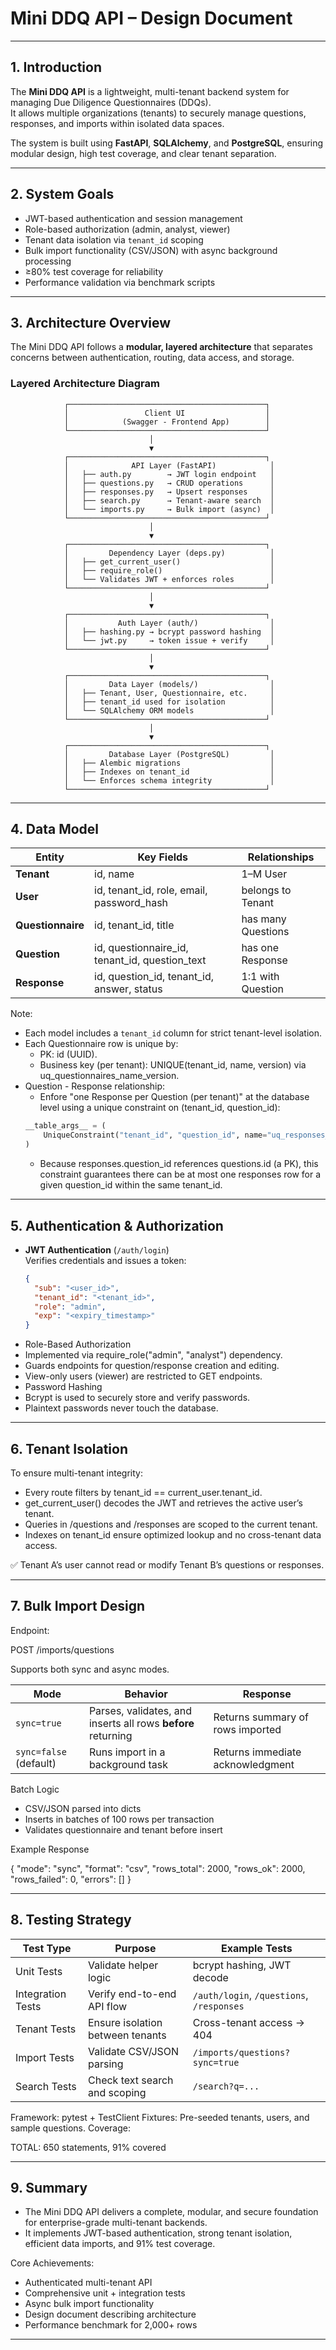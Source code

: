 # Mini DDQ API – Design Document

---

## 1. Introduction

The **Mini DDQ API** is a lightweight, multi-tenant backend system for managing Due Diligence Questionnaires (DDQs).  
It allows multiple organizations (tenants) to securely manage questions, responses, and imports within isolated data spaces.

The system is built using **FastAPI**, **SQLAlchemy**, and **PostgreSQL**, ensuring modular design, high test coverage, and clear tenant separation.

---

## 2. System Goals

- JWT-based authentication and session management  
- Role-based authorization (admin, analyst, viewer)  
- Tenant data isolation via `tenant_id` scoping  
- Bulk import functionality (CSV/JSON) with async background processing  
- ≥80% test coverage for reliability  
- Performance validation via benchmark scripts  

---

## 3. Architecture Overview

The Mini DDQ API follows a **modular, layered architecture** that separates concerns between authentication, routing, data access, and storage.

### Layered Architecture Diagram

                ┌────────────────────────────────────────────┐
                │                 Client UI                  │
                │            (Swagger - Frontend App)        │
                └────────────────────────────────────────────┘
                                   │
                                   ▼
                ┌────────────────────────────────────────────┐
                │              API Layer (FastAPI)            │
                │   ├── auth.py        → JWT login endpoint   │
                │   ├── questions.py   → CRUD operations      │
                │   ├── responses.py   → Upsert responses     │
                │   ├── search.py      → Tenant-aware search  │
                │   └── imports.py     → Bulk import (async)  │
                └────────────────────────────────────────────┘
                                   │
                                   ▼
                ┌────────────────────────────────────────────┐
                │         Dependency Layer (deps.py)          │
                │   ├── get_current_user()                    │
                │   ├── require_role()                        │
                │   └── Validates JWT + enforces roles        │
                └────────────────────────────────────────────┘
                                   │
                                   ▼
                ┌────────────────────────────────────────────┐
                │           Auth Layer (auth/)                │
                │   ├── hashing.py → bcrypt password hashing  │
                │   └── jwt.py     → token issue + verify     │
                └────────────────────────────────────────────┘
                                   │
                                   ▼
                ┌────────────────────────────────────────────┐
                │         Data Layer (models/)                │
                │   ├── Tenant, User, Questionnaire, etc.     │
                │   ├── tenant_id used for isolation          │
                │   └── SQLAlchemy ORM models                 │
                └────────────────────────────────────────────┘
                                   │
                                   ▼
                ┌────────────────────────────────────────────┐
                │         Database Layer (PostgreSQL)         │
                │   ├── Alembic migrations                    │
                │   ├── Indexes on tenant_id                  │
                │   └── Enforces schema integrity             │
                └────────────────────────────────────────────┘

---

## 4. Data Model

| Entity | Key Fields | Relationships |
|---------|-------------|---------------|
| **Tenant** | id, name | 1–M User |
| **User** | id, tenant_id, role, email, password_hash | belongs to Tenant |
| **Questionnaire** | id, tenant_id, title | has many Questions |
| **Question** | id, questionnaire_id, tenant_id, question_text | has one Response |
| **Response** | id, question_id, tenant_id, answer, status | 1:1 with Question |


Note:
- Each model includes a `tenant_id` column for strict tenant-level isolation.
- Each Questionnaire row is unique by:
    - PK: id (UUID).
    - Business key (per tenant): UNIQUE(tenant_id, name, version) via uq_questionnaires_name_version.
- Question - Response relationship:
    - Enfore  "one Response per Question (per tenant)" at the database level using a unique constraint on (tenant_id, question_id):
    ```python
    __table_args__ = (
        UniqueConstraint("tenant_id", "question_id", name="uq_responses_one_per_question"),
    )
    ```
    - Because responses.question_id references questions.id (a PK), this constraint guarantees there can be at most one responses row for a given question_id within the same tenant_id.
---

## 5. Authentication & Authorization

- **JWT Authentication** (`/auth/login`)  
  Verifies credentials and issues a token:
  ```json
  {
    "sub": "<user_id>",
    "tenant_id": "<tenant_id>",
    "role": "admin",
    "exp": "<expiry_timestamp>"
  }

 - Role-Based Authorization
 - Implemented via require_role("admin", "analyst") dependency.
 - Guards endpoints for question/response creation and editing.
 - View-only users (viewer) are restricted to GET endpoints.
 - Password Hashing
 - Bcrypt is used to securely store and verify passwords.
 - Plaintext passwords never touch the database.

--- 

## 6. Tenant Isolation

To ensure multi-tenant integrity:
 - Every route filters by tenant_id == current_user.tenant_id.
 - get_current_user() decodes the JWT and retrieves the active user’s tenant.
 - Queries in /questions and /responses are scoped to the current tenant.
 - Indexes on tenant_id ensure optimized lookup and no cross-tenant data access.

✅ Tenant A’s user cannot read or modify Tenant B’s questions or responses.

--- 

## 7. Bulk Import Design

Endpoint:

POST /imports/questions

Supports both sync and async modes.

| Mode                 | Behavior                                                 | Response                               |
|----------------------|----------------------------------------------------------|----------------------------------------|
| `sync=true`          | Parses, validates, and inserts all rows **before** returning | Returns summary of rows imported        |
| `sync=false` (default) | Runs import in a background task                         | Returns immediate acknowledgment        |

Batch Logic
 - CSV/JSON parsed into dicts
 - Inserts in batches of 100 rows per transaction
 - Validates questionnaire and tenant before insert

Example Response

{
  "mode": "sync",
  "format": "csv",
  "rows_total": 2000,
  "rows_ok": 2000,
  "rows_failed": 0,
  "errors": []
}


--- 

## 8. Testing Strategy

| Test Type         | Purpose                          | Example Tests                          |
|-------------------|----------------------------------|----------------------------------------|
| Unit Tests        | Validate helper logic            | bcrypt hashing, JWT decode             |
| Integration Tests | Verify end-to-end API flow       | `/auth/login`, `/questions`, `/responses` |
| Tenant Tests      | Ensure isolation between tenants | Cross-tenant access → 404              |
| Import Tests      | Validate CSV/JSON parsing        | `/imports/questions?sync=true`         |
| Search Tests      | Check text search and scoping    | `/search?q=...`                        |

Framework: pytest + TestClient
Fixtures: Pre-seeded tenants, users, and sample questions.
Coverage:

TOTAL: 650 statements, 91% covered


--- 

## 9. Summary

- The Mini DDQ API delivers a complete, modular, and secure foundation for enterprise-grade multi-tenant backends.
- It implements JWT-based authentication, strong tenant isolation, efficient data imports, and 91% test coverage.

Core Achievements:
 - Authenticated multi-tenant API
 - Comprehensive unit + integration tests
 - Async bulk import functionality
 - Design document describing architecture
 - Performance benchmark for 2,000+ rows

---